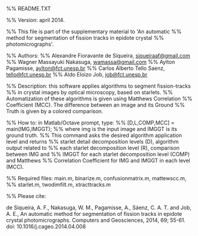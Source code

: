%%  README.TXT

%%  Version: april 2014.

%%  This file is part of the supplementary material to 'An automatic 
%% method for segmentation of fission tracks in epidote crystal 
%% photomicrographs'.

%%  Authors: 
%% Alexandre Fioravante de Siqueira, siqueiraaf@gmail.com
%% Wagner Massayuki Nakasuga, wamassa@gmail.com
%% Aylton Pagamisse, aylton@fct.unesp.br
%% Carlos Alberto Tello Saenz, tello@fct.unesp.br
%% Aldo Eloizo Job, job@fct.unesp.br

%%  Description: this software applies algorithms to segment fission-tracks 
%% in crystal images by optical microscopy, based on starlets. 
%% Automatization of these algorithms is given using Matthews Correlation 
%% Coefficient (MCC). The difference between an image and its Ground 
%% Truth is given by a colored comparison.

%%	How to: in Matlab/Octave prompt, type:
%% [D,L,COMP,MCC] = main(IMG,IMGGT);
%% where img is the input image and IMGGT is its ground truth.
%% This command asks the desired algorithm application level and returns
%% starlet detail decomposition levels (D), algorithm output related to 
%% each starlet decomposition level (R), comparison between IMG and 
%% IMGGT for each starlet decomposition level (COMP) and Matthews 
%% Correlation Coefficient for IMG and IMGGT in each level (MCC).

%%	Required files: main.m, binarize.m, confusionmatrix.m, mattewscc.m, 
%% starlet.m, twodimfilt.m, xtracttracks.m

%%  Please cite:

de Siqueira, A. F., Nakasuga, W. M., Pagamisse, A., Sáenz, C. A. T. and Job, A. E., An automatic method for segmentation of fission tracks in epidote crystal photomicrographs. Computers and Geosciences, 2014, 69; 55-61. doi: 10.1016/j.cageo.2014.04.008
